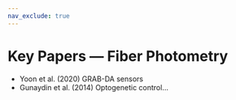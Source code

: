 ```yaml
---
nav_exclude: true
---
```


# Key Papers — Fiber Photometry

- Yoon et al. (2020) GRAB-DA sensors
- Gunaydin et al. (2014) Optogenetic control...
